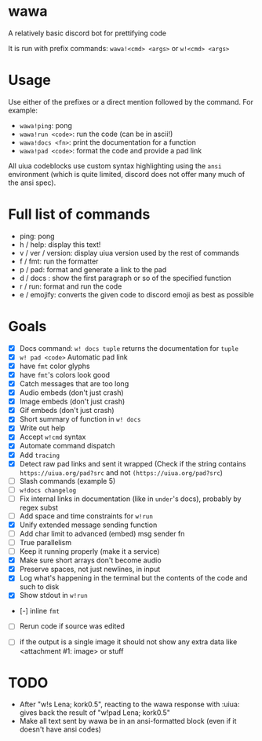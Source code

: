 # wawa
A relatively basic discord bot for prettifying code

It is run with prefix commands: `wawa!<cmd> <args>` or `w!<cmd> <args>`

# Usage
Use either of the prefixes or a direct mention followed by the command. For example:
- `wawa!ping`: pong
- `wawa!run <code>`: run the code (can be in ascii!)
- `wawa!docs <fn>`: print the documentation for a function
- `wawa!pad <code>`: format the code and provide a pad link

All uiua codeblocks use custom syntax highlighting using the `ansi` environment (which is
quite limited, discord does not offer many much of the ansi spec).

# Full list of commands
- ping: pong
- h / help: display this text!
- v / ver / version: display uiua version used by the rest of commands
- f / fmt: run the formatter
- p / pad: format and generate a link to the pad
- d / docs <fn>: show the first paragraph or so of the specified function
- r / run: format and run the code
- e / emojify: converts the given code to discord emoji as best as possible


# Goals
- [X] Docs command: `w! docs tuple` returns the documentation for `tuple`
- [X] `w! pad <code>` Automatic pad link
- [X] have `fmt` color glyphs
- [X] have `fmt`'s colors look good
- [X] Catch messages that are too long
- [X] Audio embeds (don't just crash)
- [X] Image embeds (don't just crash)
- [X] Gif embeds (don't just crash)
- [X] Short summary of function in `w! docs`
- [X] Write out help
- [X] Accept `w!cmd` syntax
- [X] Automate command dispatch
- [X] Add `tracing`
- [X] Detect raw pad links and sent it wrapped (Check if the string contains `https://uiua.org/pad?src` and not `(https://uiua.org/pad?src`)
- [ ] Slash commands (example 5)
- [ ] `w!docs changelog`
- [ ] Fix internal links in documentation (like in `under`'s docs), probably by regex subst
- [ ] Add space and time constraints for `w!run`
- [X] Unify extended message sending function
- [ ] Add char limit to advanced (embed) msg sender fn
- [ ] True parallelism
- [ ] Keep it running properly (make it a service)
- [X] Make sure short arrays don't become audio
- [X] Preserve spaces, not just newlines, in input
- [X] Log what's happening in the terminal but the contents of the code and such to disk
- [X] Show stdout in `w!run`
- [-] inline `fmt`
- [ ] Rerun code if source was edited
- [ ] if the output is a single image it should not show any extra data like <attachment #1: image> or stuff


# TODO
- After "w!s Lena; kork0.5", reacting to the wawa response with :uiua: gives back the result of "w!pad Lena; kork0.5"
- Make all text sent by wawa be in an ansi-formatted block (even if it doesn't have ansi codes)
